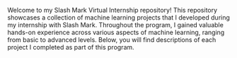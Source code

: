 Welcome to my Slash Mark Virtual Internship repository! This repository showcases a collection of machine learning projects that I developed during my internship with Slash Mark. Throughout the program, I gained valuable hands-on experience across various aspects of machine learning, ranging from basic to advanced levels. Below, you will find descriptions of each project I completed as part of this program.
